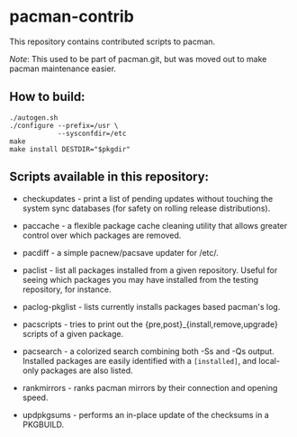 pacman-contrib
==============

This repository contains contributed scripts to pacman.

*Note*: This used to be part of pacman.git, but was moved out to make pacman maintenance easier.


How to build:
-------------

    ./autogen.sh
    ./configure --prefix=/usr \
                --sysconfdir=/etc
    make
    make install DESTDIR="$pkgdir"


Scripts available in this repository:
-------------------------------------

* checkupdates - print a list of pending updates without touching the system
                 sync databases (for safety on rolling release distributions).

* paccache - a flexible package cache cleaning utility that allows greater
             control over which packages are removed.

* pacdiff - a simple pacnew/pacsave updater for /etc/.

* paclist - list all packages installed from a given repository. Useful for seeing
            which packages you may have installed from the testing repository,
            for instance.

* paclog-pkglist - lists currently installs packages based pacman's log.

* pacscripts - tries to print out the {pre,post}\_{install,remove,upgrade}
               scripts of a given package.

* pacsearch - a colorized search combining both -Ss and -Qs output. Installed
              packages are easily identified with a `[installed]`, and
              local-only packages are also listed.

* rankmirrors - ranks pacman mirrors by their connection and opening speed.

* updpkgsums - performs an in-place update of the checksums in a PKGBUILD.
